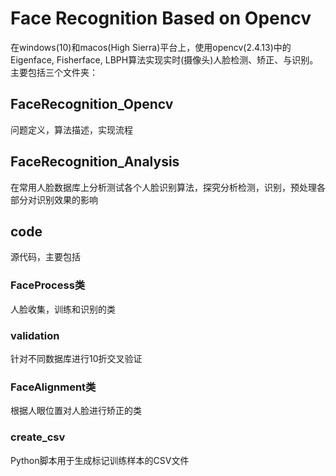 # Face Recognition Based on Opencv
在windows(10)和macos(High Sierra)平台上，使用opencv(2.4.13)中的Eigenface, Fisherface, LBPH算法实现实时(摄像头)人脸检测、矫正、与识别。主要包括三个文件夹：
## FaceRecognition_Opencv
问题定义，算法描述，实现流程
## FaceRecognition_Analysis
在常用人脸数据库上分析测试各个人脸识别算法，探究分析检测，识别，预处理各部分对识别效果的影响
## code
源代码，主要包括
### FaceProcess类
人脸收集，训练和识别的类
### validation
针对不同数据库进行10折交叉验证
### FaceAlignment类
根据人眼位置对人脸进行矫正的类
### create_csv
Python脚本用于生成标记训练样本的CSV文件